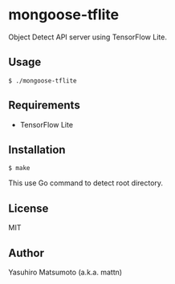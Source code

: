 # mongoose-tflite

Object Detect API server using TensorFlow Lite.

## Usage

```
$ ./mongoose-tflite
```

## Requirements

* TensorFlow Lite

## Installation

```
$ make
```

This use Go command to detect root directory.

## License

MIT

## Author

Yasuhiro Matsumoto (a.k.a. mattn)
